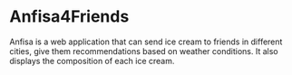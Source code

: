 # Anfisa4Friends
Anfisa is a web application that can send ice cream to friends in different cities, give them recommendations based on weather conditions. It also displays the composition of each ice cream.
